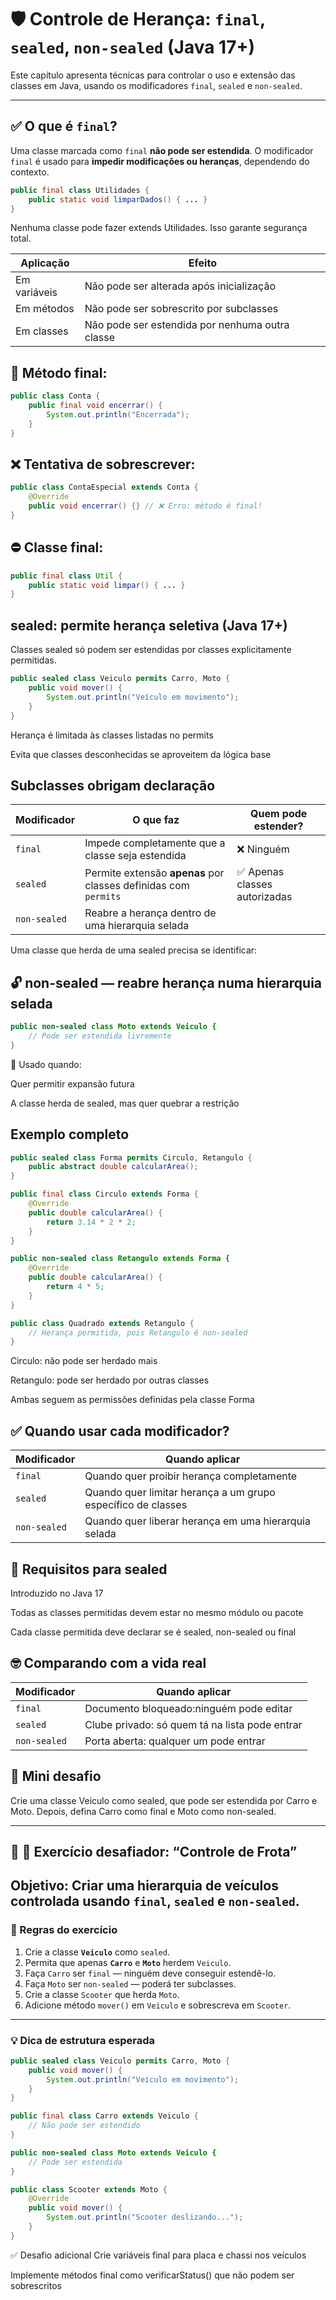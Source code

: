 # 🛡️ Controle de Herança: `final`, `sealed`, `non-sealed` (Java 17+)

Este capítulo apresenta técnicas para controlar o uso e extensão das classes em Java, usando os modificadores `final`, `sealed` e `non-sealed`.

---

## ✅ O que é `final`?

Uma classe marcada como `final` **não pode ser estendida**.
O modificador `final` é usado para **impedir modificações ou heranças**, 
dependendo do contexto.

```java
public final class Utilidades {
    public static void limparDados() { ... }
}
```
Nenhuma classe pode fazer extends Utilidades. Isso garante segurança total.

| Aplicação       | Efeito                                               |
|-----------------|------------------------------------------------------|
| Em variáveis    | Não pode ser alterada após inicialização             |
| Em métodos      | Não pode ser sobrescrito por subclasses              |
| Em classes      | Não pode ser estendida por nenhuma outra classe      |

## 🔐 Método final:

```java
public class Conta {
    public final void encerrar() {
        System.out.println("Encerrada");
    }
}

```
## ❌ Tentativa de sobrescrever:
```java
public class ContaEspecial extends Conta {
    @Override
    public void encerrar() {} // ❌ Erro: método é final!
}
```
## ⛔ Classe final:
```java
public final class Util {
    public static void limpar() { ... }
}
```
## sealed: permite herança seletiva (Java 17+)

Classes sealed só podem ser estendidas por classes explicitamente permitidas.
```java
public sealed class Veiculo permits Carro, Moto {
    public void mover() {
        System.out.println("Veículo em movimento");
    }
}
```
Herança é limitada às classes listadas no permits

Evita que classes desconhecidas se aproveitem da lógica base

## Subclasses obrigam declaração

| Modificador   | O que faz                                                            | Quem pode estender?                       |
|---------------|----------------------------------------------------------------------|-------------------------------------------|
| `final`       | Impede completamente que a classe seja estendida                    | ❌ Ninguém                                 |
| `sealed`      | Permite extensão **apenas** por classes definidas com `permits`     | ✅ Apenas classes autorizadas              |
| `non-sealed`  | Reabre a herança dentro de uma hierarquia selada 

Uma classe que herda de uma sealed precisa se identificar:

## 🔓 non-sealed — reabre herança numa hierarquia selada

```java
public non-sealed class Moto extends Veiculo {
    // Pode ser estendida livremente
}
```
📌 Usado quando:

Quer permitir expansão futura

A classe herda de sealed, mas quer quebrar a restrição

## Exemplo completo

```java
public sealed class Forma permits Circulo, Retangulo {
    public abstract double calcularArea();
}

public final class Circulo extends Forma {
    @Override
    public double calcularArea() {
        return 3.14 * 2 * 2;
    }
}

public non-sealed class Retangulo extends Forma {
    @Override
    public double calcularArea() {
        return 4 * 5;
    }
}

public class Quadrado extends Retangulo {
    // Herança permitida, pois Retangulo é non-sealed
}

```
Circulo: não pode ser herdado mais

Retangulo: pode ser herdado por outras classes

Ambas seguem as permissões definidas pela classe Forma

## ✅ Quando usar cada modificador?

| Modificador   | Quando aplicar                                                |
|---------------|---------------------------------------------------------------|
| `final`       | Quando quer proibir herança completamente                    |
| `sealed`      | Quando quer limitar herança a um grupo específico de classes |
| `non-sealed`  | Quando quer liberar herança em uma hierarquia selada         |

## 📌 Requisitos para sealed
Introduzido no Java 17

Todas as classes permitidas devem estar no mesmo módulo ou pacote

Cada classe permitida deve declarar se é sealed, non-sealed ou final

## 🤓 Comparando com a vida real
| Modificador   | Quando aplicar                                 |
|---------------|------------------------------------------------|
| `final`       | Documento bloqueado:ninguém pode editar        |
| `sealed`      | Clube privado: só quem tá na lista pode entrar |
| `non-sealed`  | Porta aberta: qualquer um pode entrar          |

 
## 🧪 Mini desafio
Crie uma classe Veiculo como sealed, que pode ser estendida por Carro e Moto. Depois, defina Carro como final e Moto como non-sealed.

---

## 🧪 🚀 Exercício desafiador: “Controle de Frota”

**Objetivo:** Criar uma hierarquia de veículos controlada usando `final`, `sealed` e `non-sealed`.
---

### 🎯 Regras do exercício

1. Crie a classe **`Veiculo`** como `sealed`.
2. Permita que apenas **`Carro`** e **`Moto`** herdem `Veiculo`.
3. Faça `Carro` ser `final` — ninguém deve conseguir estendê-lo.
4. Faça `Moto` ser `non-sealed` — poderá ter subclasses.
5. Crie a classe `Scooter` que herda `Moto`.
6. Adicione método `mover()` em `Veiculo` e sobrescreva em `Scooter`.

---

### 💡 Dica de estrutura esperada

```java
public sealed class Veiculo permits Carro, Moto {
    public void mover() {
        System.out.println("Veículo em movimento");
    }
}

public final class Carro extends Veiculo {
    // Não pode ser estendido
}

public non-sealed class Moto extends Veiculo {
    // Pode ser estendida
}

public class Scooter extends Moto {
    @Override
    public void mover() {
        System.out.println("Scooter deslizando...");
    }
}
```
✅ Desafio adicional
Crie variáveis final para placa e chassi nos veículos

Implemente métodos final como verificarStatus() que não podem ser sobrescritos